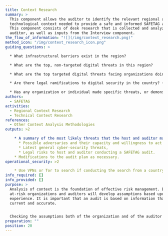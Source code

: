 ```yaml
---
title: Context Research
summary: >
  This component allows the auditor to identify the relevant regional and
  technological context needed to provide a safe and informed SAFETAG audit.
  This component consists of desk research that is collected and analyzed by the
  auditor, as well as inputs from the Interview component.
the_flow_of_information: "![](/img/context_research.png)"
method_icon: "/img/context_research_icon.png"
guiding_questions: >

  * What infrastructural barriers exist in the region?

  * What are the top, non-targeted digital threats in this region?

  * What are the top targeted digital threats facing organizations doing this work in this region / country?

  * Are there legal ramifications to digital security in the country? (e.g. legality of encryption, anonymity tools, etc.)

  * Has any organization or individual made specific threats, or demonstrated intention or mindset to attack on the organization or similar organizations?
authors:
  - SAFETAG
activities:
  - Regional Context Research
  - Technical Context Research
references:
  - Other Context Analysis Methodologies
outputs: >2

    * A summary of the most likely threats that the host and auditor may face:
      * Possible adversaries and their capacity and willingness to act against the host,
      * Latest general cyber-security threats,
      * Legal risks to host and auditor conducting a SAFETAG audit.
    * Modifications to the audit plan as necessary.
operational_security: >2

    * Use VPNs or Tor to search if conducting the search from a country that is highly competitive with the organization’s country, or is known to surveil.
info_required: []
info_provided: []
purpose: >
  Analysis of context is the foundation of effective risk management. Both
  at-risk organizations and auditors will develop assumptions based upon their
  experience. It is important that an audit is based on information that is
  current and accurate.


  Checking the assumptions both of the organization and of the auditor by researching the current regional and technological context will ensure that an auditor is basing their work on accurate assessments of the conditions the organization faces and that they are making informed operational security considerations.
preparation: ""
position: 20
---
```

